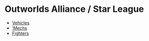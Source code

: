 # Outworlds Alliance / Star League 

- [Vehicles](star-league/vehicles.md) 
- [’Mechs](star-league/mechs.md) 
- [Fighters](star-league/fighters.md) 

